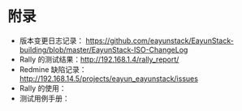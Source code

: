 # 附录

* 版本变更日志记录： https://github.com/eayunstack/EayunStack-building/blob/master/EayunStack-ISO-ChangeLog
* Rally 的测试结果：http://192.168.1.4/rally_report/
* Redmine 缺陷记录：http://192.168.14.5/projects/eayun_eayunstack/issues
* Rally 的使用：
* 测试用例手册：
